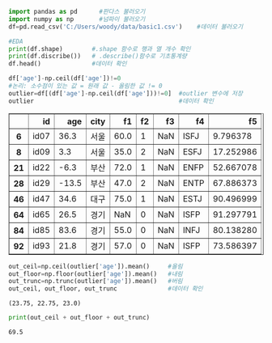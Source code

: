 ```python
import pandas as pd      #판다스 불러오기
import numpy as np       #넘파이 불러오기
df=pd.read_csv('C:/Users/woody/data/basic1.csv')    #데이터 불러오기
```


```python
#EDA
print(df.shape)        #.shape 함수로 행과 열 개수 확인
print(df.discribe())   # .describe()함수로 기초통계량
df.head()              #데이터 확인
```


```python
df['age']-np.ceil(df['age'])!=0
#논리: 소수점이 있는 값 = 원래 값 - 올림한 값 != 0
outlier=df[(df['age']-np.ceil(df['age']))!=0]  #outlier 변수에 저장
outlier                                        #데이터 확인
```




<div>
<style scoped>
    .dataframe tbody tr th:only-of-type {
        vertical-align: middle;
    }

    .dataframe tbody tr th {
        vertical-align: top;
    }

    .dataframe thead th {
        text-align: right;
    }
</style>
<table border="1" class="dataframe">
  <thead>
    <tr style="text-align: right;">
      <th></th>
      <th>id</th>
      <th>age</th>
      <th>city</th>
      <th>f1</th>
      <th>f2</th>
      <th>f3</th>
      <th>f4</th>
      <th>f5</th>
    </tr>
  </thead>
  <tbody>
    <tr>
      <th>6</th>
      <td>id07</td>
      <td>36.3</td>
      <td>서울</td>
      <td>60.0</td>
      <td>1</td>
      <td>NaN</td>
      <td>ISFJ</td>
      <td>9.796378</td>
    </tr>
    <tr>
      <th>8</th>
      <td>id09</td>
      <td>3.3</td>
      <td>서울</td>
      <td>35.0</td>
      <td>2</td>
      <td>NaN</td>
      <td>ESFJ</td>
      <td>17.252986</td>
    </tr>
    <tr>
      <th>21</th>
      <td>id22</td>
      <td>-6.3</td>
      <td>부산</td>
      <td>72.0</td>
      <td>1</td>
      <td>NaN</td>
      <td>ENFP</td>
      <td>52.667078</td>
    </tr>
    <tr>
      <th>28</th>
      <td>id29</td>
      <td>-13.5</td>
      <td>부산</td>
      <td>47.0</td>
      <td>2</td>
      <td>NaN</td>
      <td>ENTP</td>
      <td>67.886373</td>
    </tr>
    <tr>
      <th>46</th>
      <td>id47</td>
      <td>34.6</td>
      <td>대구</td>
      <td>75.0</td>
      <td>1</td>
      <td>NaN</td>
      <td>ESTJ</td>
      <td>90.496999</td>
    </tr>
    <tr>
      <th>64</th>
      <td>id65</td>
      <td>26.5</td>
      <td>경기</td>
      <td>NaN</td>
      <td>0</td>
      <td>NaN</td>
      <td>ISFP</td>
      <td>91.297791</td>
    </tr>
    <tr>
      <th>84</th>
      <td>id85</td>
      <td>83.6</td>
      <td>경기</td>
      <td>55.0</td>
      <td>0</td>
      <td>NaN</td>
      <td>INFJ</td>
      <td>80.138280</td>
    </tr>
    <tr>
      <th>92</th>
      <td>id93</td>
      <td>21.8</td>
      <td>경기</td>
      <td>57.0</td>
      <td>0</td>
      <td>NaN</td>
      <td>ISFP</td>
      <td>73.586397</td>
    </tr>
  </tbody>
</table>
</div>




```python
out_ceil=np.ceil(outlier['age']).mean()     #올림
out_floor=np.floor(outlier['age']).mean()   #내림
out_trunc=np.trunc(outlier['age']).mean()   #버림
out_ceil, out_floor, out_trunc              #데이터 확인
```




    (23.75, 22.75, 23.0)




```python
print(out_ceil + out_floor + out_trunc)
```

    69.5
    
